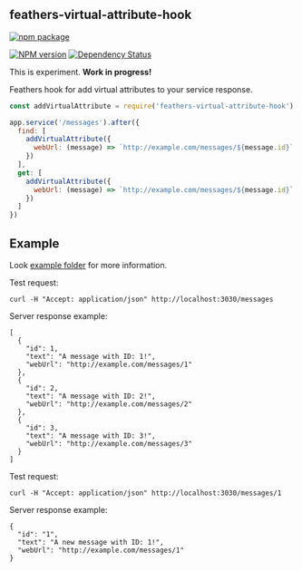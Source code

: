 ## feathers-virtual-attribute-hook

[![npm package](https://nodei.co/npm/feathers-virtual-attribute-hook.png?downloads=true&downloadRank=true&stars=true)](https://nodei.co/npm/feathers-virtual-attribute-hook/)

[![NPM version](http://img.shields.io/npm/v/feathers-virtual-attribute-hook.svg)](https://www.npmjs.org/package/feathers-virtual-attribute-hook)
[![Dependency Status](https://david-dm.org/kulakowka/feathers-virtual-attribute-hook.svg)](https://david-dm.org/kulakowka/feathers-virtual-attribute-hook)


This is experiment. **Work in progress!**

Feathers hook for add virtual attributes to your service response.

```javascript
const addVirtualAttribute = require('feathers-virtual-attribute-hook')

app.service('/messages').after({
  find: [ 
    addVirtualAttribute({
      webUrl: (message) => `http://example.com/messages/${message.id}`
    })
  ],
  get: [ 
    addVirtualAttribute({
      webUrl: (message) => `http://example.com/messages/${message.id}`
    })
  ]
})
```

## Example

Look [example folder](https://github.com/kulakowka/feathers-virtual-attribute-hook/tree/master/example) for more information.

Test request:
```
curl -H "Accept: application/json" http://localhost:3030/messages
```

Server response example:
```
[
  {
    "id": 1,
    "text": "A message with ID: 1!",
    "webUrl": "http://example.com/messages/1"
  },
  {
    "id": 2,
    "text": "A message with ID: 2!",
    "webUrl": "http://example.com/messages/2"
  },
  {
    "id": 3,
    "text": "A message with ID: 3!",
    "webUrl": "http://example.com/messages/3"
  }
]
```


Test request:
```
curl -H "Accept: application/json" http://localhost:3030/messages/1
```

Server response example:
```
{
  "id": "1",
  "text": "A new message with ID: 1!",
  "webUrl": "http://example.com/messages/1"
}
```
